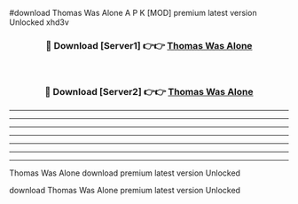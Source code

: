 #download Thomas Was Alone A P K [MOD] premium latest version Unlocked xhd3v 



<div align="center">
<h3>🔴 Download [Server1] 👉👉 <a href="https://apkdownload3.web.app/">Thomas Was Alone</a></h3><br>

<h3>🔴 Download [Server2] 👉👉 <a href="https://apkdownload3.web.app/">Thomas Was Alone</a></h3>
</div>





----------------------------------------------------------

----------------------------------------------------------

----------------------------------------------------------

----------------------------------------------------------

----------------------------------------------------------

----------------------------------------------------------

----------------------------------------------------------

Thomas Was Alone download premium latest version Unlocked

download Thomas Was Alone premium latest version Unlocked
